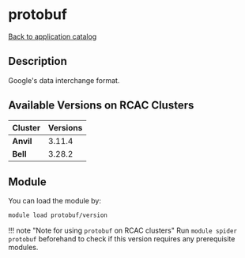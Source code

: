 # protobuf

[Back to application catalog](../app_catalog.md)

## Description
Google's data interchange format.

## Available Versions on RCAC Clusters
|Cluster|Versions|
|---|---|
|**Anvil**|3.11.4|
|**Bell**|3.28.2|

## Module
You can load the module by:

```bash
module load protobuf/version
```

!!! note "Note for using `protobuf` on RCAC clusters"
    Run `module spider protobuf` beforehand to check if this version requires any prerequisite modules.
